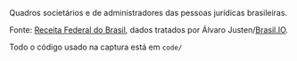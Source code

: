 Quadros societários e de administradores das pessoas jurídicas brasileiras.

Fonte: [Receita Federal do Brasil](https://receita.economia.gov.br/orientacao/tributaria/cadastros/cadastro-nacional-de-pessoas-juridicas-cnpj/dados-publicos-cnpj), dados tratados por Álvaro Justen/[Brasil.IO](https://brasil.io/).

Todo o código usado na captura está em `code/`